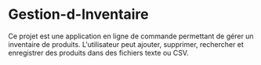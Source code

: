 # Gestion-d-Inventaire
Ce projet est une application en ligne de commande permettant de gérer un inventaire de produits. L'utilisateur peut ajouter, supprimer, rechercher et enregistrer des produits dans des fichiers texte ou CSV.
